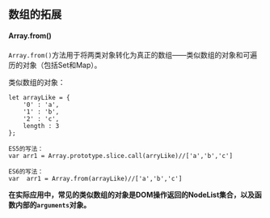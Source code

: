 ## 数组的拓展

#### Array.from()
`Array.from()`方法用于将两类对象转化为真正的数组——类似数组的对象和可遍历的对象（包括Set和Map）。

类似数组的对象：

    let arrayLike = {
        '0' : 'a',
        '1' : 'b',
        '2' : 'c',
        length : 3
    };

    ES5的写法：
    var arr1 = Array.prototype.slice.call(arryLike)//['a','b','c']

    ES6的写法：
    var  arr1 = Array.from(arrayLike)//['a','b','c']

**在实际应用中，常见的类似数组的对象是DOM操作返回的NodeList集合，以及函数内部的`arguments`对象。**
